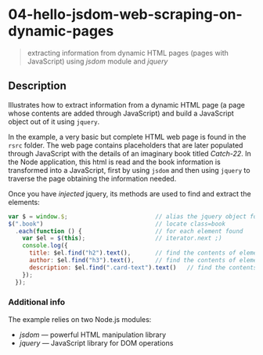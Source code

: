 # 04-hello-jsdom-web-scraping-on-dynamic-pages
> extracting information from dynamic HTML pages (pages with JavaScript) using *jsdom* module and *jquery*

## Description
Illustrates how to extract information from a dynamic HTML page (a page whose contents are added through JavaScript) and build a JavaScript object out of it using `jquery`. 

In the example, a very basic but complete HTML web page is found in the `rsrc` folder. The web page contains placeholders that are later populated through JavaScript with the details of an imaginary book titled *Catch-22*. In the Node application, this html is read and the book information is transformed into a JavaScript, first by using `jsdom` and then using `jquery` to traverse the page obtaining the information needed.

Once you have *injected* jquery, its methods are used to find and extract the elements:
```JavaScript
var $ = window.$;                         // alias the jquery object for convenience
$(".book")                                // locate class=book
  .each(function () {                     // for each element found
    var $el = $(this);                    // iterator.next ;)
    console.log({                     
      title: $el.find("h2").text(),       // find the contents of element h2
      author: $el.find("h3").text(),      // find the contents of element h3
      description: $el.find(".card-text").text()   // find the contents of element with class = card-text
    });
  });
```

### Additional info
The example relies on two Node.js modules:
+ *jsdom* &mdash; powerful HTML manipulation library
+ *jquery* &mdash; JavaScript library for DOM operations